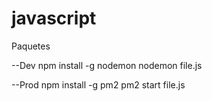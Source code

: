 # javascript

Paquetes

--Dev
npm install -g nodemon
nodemon file.js



--Prod
npm install -g pm2
pm2 start file.js

